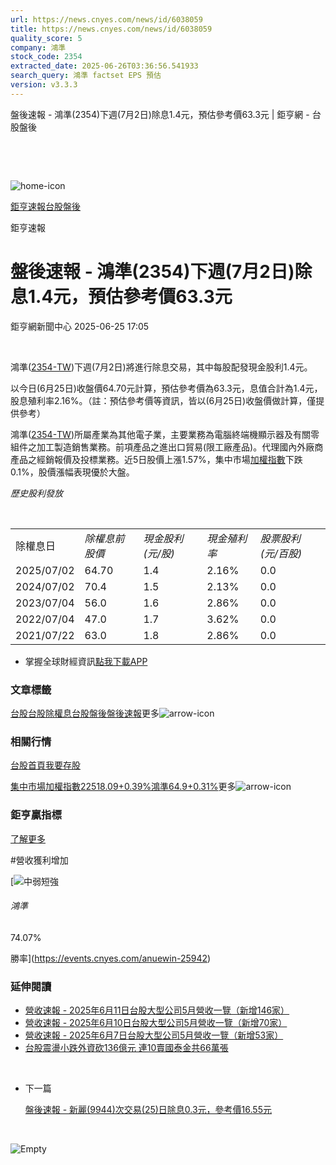 ```yaml
---
url: https://news.cnyes.com/news/id/6038059
title: https://news.cnyes.com/news/id/6038059
quality_score: 5
company: 鴻準
stock_code: 2354
extracted_date: 2025-06-26T03:36:56.541933
search_query: 鴻準 factset EPS 預估
version: v3.3.3
---
```


盤後速報 - 鴻準(2354)下週(7月2日)除息1.4元，預估參考價63.3元 | 鉅亨網 - 台股盤後

‌

‌

![home-icon](/assets/icons/breadCrumb/symbol-icon-home.svg)

[鉅亨速報](/news/cat/anue_live)[台股盤後](/news/cat/tw_afterhours)

鉅亨速報

# 盤後速報 - 鴻準(2354)下週(7月2日)除息1.4元，預估參考價63.3元

鉅亨網新聞中心 2025-06-25 17:05

‌

鴻準([2354-TW](https://www.cnyes.com/twstock/2354))下週(7月2日)將進行除息交易，其中每股配發現金股利1.4元。

以今日(6月25日)收盤價64.70元計算，預估參考價為63.3元，息值合計為1.4元，股息殖利率2.16%。（註：預估參考價等資訊，皆以(6月25日)收盤價做計算，僅提供參考）

鴻準([2354-TW](https://www.cnyes.com/twstock/2354))所屬產業為其他電子業，主要業務為電腦終端機顯示器及有關零組件之加工製造銷售業務。前項產品之進出口貿易(限工廠產品)。代理國內外廠商產品之經銷報價及投標業務。近5日股價上漲1.57%，集中市場[加權指數](https://invest.cnyes.com/index/TWS/TSE01)下跌0.1%，股價漲幅表現優於大盤。

*歷史股利發放*

‌

|  |  |  |  |  |
| --- | --- | --- | --- | --- |
| 除權息日 | *除權息前股價* | *現金股利 (元/股)* | *現金殖利率* | *股票股利 (元/百股)* |
| 2025/07/02 | 64.70 | 1.4 | 2.16% | 0.0 |
| 2024/07/02 | 70.4 | 1.5 | 2.13% | 0.0 |
| 2023/07/04 | 56.0 | 1.6 | 2.86% | 0.0 |
| 2022/07/04 | 47.0 | 1.7 | 3.62% | 0.0 |
| 2021/07/22 | 63.0 | 1.8 | 2.86% | 0.0 |

* 掌握全球財經資訊[點我下載APP](http://www.cnyes.com/app/?utm_source=mweb&utm_medium=HamMenuBanner&utm_campaign=fixed&utm_content=entr)

### 文章標籤

[台股](https://news.cnyes.com/tag/台股 "台股")[台股除權息](https://news.cnyes.com/tag/台股除權息 "台股除權息")[台股盤後](https://news.cnyes.com/tag/台股盤後 "台股盤後")[盤後速報](https://news.cnyes.com/tag/盤後速報 "盤後速報")更多![arrow-icon](/assets/icons/arrows/arrow-down.svg)

### 相關行情

[台股首頁](https://www.cnyes.com/twstock)[我要存股](https://supr.link/8OHaU)

[集中市場加權指數22518.09+0.39%](https://invest.cnyes.com/index/TWS/TSE01)[鴻準64.9+0.31%](https://www.cnyes.com/twstock/2354)更多![arrow-icon](/assets/icons/arrows/arrow-down.svg)

### 鉅亨贏指標

[了解更多](https://events.cnyes.com/anuewin-25942)

#營收獲利增加

[![中弱短強](/assets/icons/win-indicator/short-to-long.svg)

###### 鴻準

74.07%

勝率](https://events.cnyes.com/anuewin-25942)

### 延伸閱讀

* [營收速報 - 2025年6月11日台股大型公司5月營收一覽（新增146家）](/news/id/6017466)
* [營收速報 - 2025年6月10日台股大型公司5月營收一覽（新增70家）](/news/id/6014523)
* [營收速報 - 2025年6月7日台股大型公司5月營收一覽（新增53家）](/news/id/6011483)
* [台股震盪小跌外資砍136億元 連10賣國泰金共66萬張](/news/id/6011117)

‌

* 下一篇

  [盤後速報 - 新麗(9944)次交易(25)日除息0.3元，參考價16.55元](/news/id/6036248)

‌

![Empty](/assets/icons/skeleton/empty-image.svg)

‌